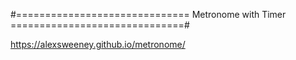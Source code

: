 #============================== Metronome with Timer ==============================# 

https://alexsweeney.github.io/metronome/